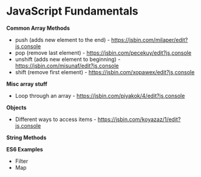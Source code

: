 # JavaScript Fundamentals 

**Common Array Methods**
* push (adds new element to the end) - https://jsbin.com/milaper/edit?js,console
* pop (remove last element) - https://jsbin.com/pecekuy/edit?js,console
* unshift (adds new element to beginning) - https://jsbin.com/misunaf/edit?js,console
* shift (remove first element) - https://jsbin.com/xopawex/edit?js,console

**Misc array stuff**
* Loop through an array - https://jsbin.com/piyakok/4/edit?js,console


**Objects**
* Different ways to access items - https://jsbin.com/koyazaz/1/edit?js,console

**String Methods**

**ES6 Examples**
* Filter
* Map
